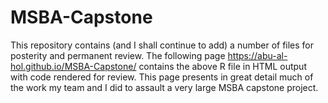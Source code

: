 # MSBA-Capstone

This repository contains (and I shall continue to add) a number of files for posterity and permanent review. The following page https://abu-al-hol.github.io/MSBA-Capstone/ contains the above R file in HTML output with code rendered for review. This page presents in great detail much of the work my team and I did to assault a very large MSBA capstone project. 